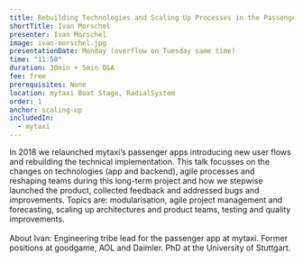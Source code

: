 ```yaml
---
title: Rebuilding Technologies and Scaling Up Processes in the Passenger Tribe at mytaxi
shortTitle: Ivan Morschel
presenter: Ivan Morschel
image: ivan-morschel.jpg
presentationDate: Monday (overflow on Tuesday same time)
time: "11:50"
duration: 30min + 5min Q&A
fee: free
prerequisites: None
location: mytaxi Boat Stage, RadialSystem
order: 1
anchor: scaling-up
includedIn: 
  - mytaxi
---
```

				
In 2018 we relaunched mytaxi’s passenger apps introducing new user flows and rebuilding the technical implementation. This talk focusses on the changes on technologies (app and backend), agile processes and reshaping teams during this long-term project and how we stepwise launched the product, collected feedback and addressed bugs and improvements. Topics are: modularisation, agile project management and forecasting, scaling up architectures and product teams, testing and quality improvements.<br>
<br>
About Ivan: Engineering tribe lead for the passenger app at mytaxi. Former positions at goodgame, AOL and Daimler. PhD at the University of Stuttgart.
	      	